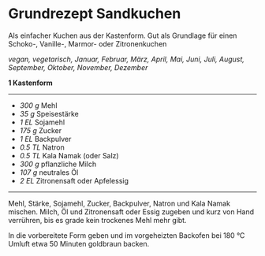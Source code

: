 # Grundrezept Sandkuchen

Als einfacher Kuchen aus der Kastenform. Gut als Grundlage für einen Schoko-, Vanille-, Marmor- oder Zitronenkuchen

*vegan, vegetarisch, Januar, Februar, März, April, Mai, Juni, Juli, August, September, Oktober, November, Dezember*

**1 Kastenform**

---

- *300 g* Mehl
- *35 g* Speisestärke
- *1 EL* Sojamehl
- *175 g* Zucker
- *1 EL* Backpulver
- *0.5 TL* Natron
- *0.5 TL* Kala Namak (oder Salz)
- *300 g* pflanzliche Milch
- *107 g* neutrales Öl
- *2 EL* Zitronensaft oder Apfelessig

---

Mehl, Stärke, Sojamehl, Zucker, Backpulver, Natron und Kala Namak mischen. Milch, Öl und Zitronensaft oder Essig zugeben und kurz von Hand verrühren, bis es grade kein trockenes Mehl mehr gibt.

In die vorbereitete Form geben und im vorgeheizten Backofen bei 180 °C Umluft etwa 50 Minuten goldbraun backen.
